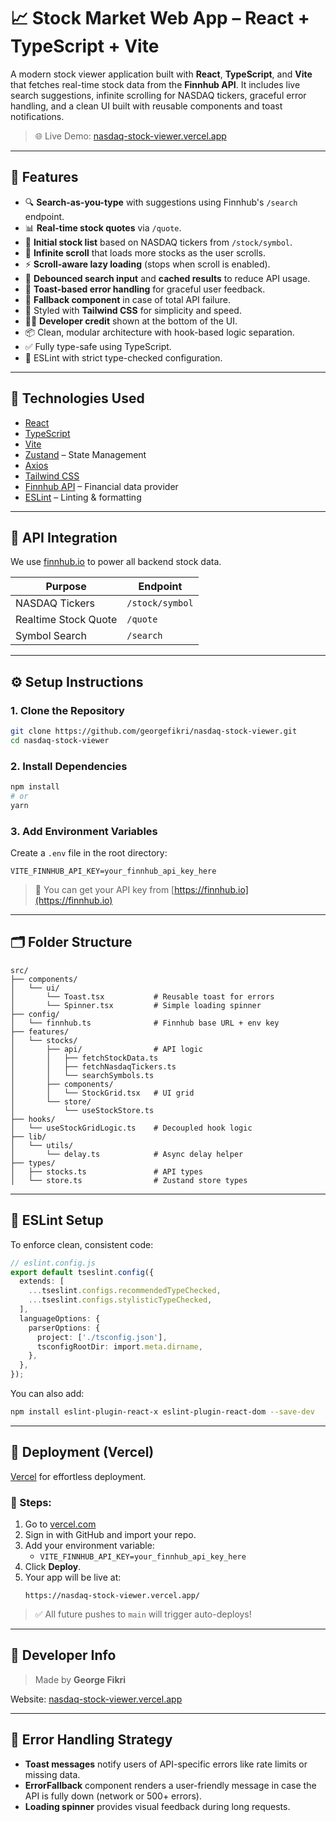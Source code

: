 # 📈 Stock Market Web App – React + TypeScript + Vite

A modern stock viewer application built with **React**, **TypeScript**, and **Vite** that fetches real-time stock data from the **Finnhub API**. It includes live search suggestions, infinite scrolling for NASDAQ tickers, graceful error handling, and a clean UI built with reusable components and toast notifications.

> 🌐 Live Demo: [nasdaq-stock-viewer.vercel.app](https://nasdaq-stock-viewer.vercel.app)

---

## 🚀 Features

- 🔍 **Search-as-you-type** with suggestions using Finnhub's `/search` endpoint.
- 📊 **Real-time stock quotes** via `/quote`.
- 🏢 **Initial stock list** based on NASDAQ tickers from `/stock/symbol`.
- 🔄 **Infinite scroll** that loads more stocks as the user scrolls.
- ⚡ **Scroll-aware lazy loading** (stops when scroll is enabled).
- 🧠 **Debounced search input** and **cached results** to reduce API usage.
- 🍞 **Toast-based error handling** for graceful user feedback.
- 📛 **Fallback component** in case of total API failure.
- 💅 Styled with **Tailwind CSS** for simplicity and speed.
- 🧑‍💻 **Developer credit** shown at the bottom of the UI.
- 📦 Clean, modular architecture with hook-based logic separation.
- ✅ Fully type-safe using TypeScript.
- 🧪 ESLint with strict type-checked configuration.

---

## 🧠 Technologies Used

- [React](https://react.dev/)
- [TypeScript](https://www.typescriptlang.org/)
- [Vite](https://vitejs.dev/)
- [Zustand](https://github.com/pmndrs/zustand) – State Management
- [Axios](https://axios-http.com/)
- [Tailwind CSS](https://tailwindcss.com/)
- [Finnhub API](https://finnhub.io/docs/api) – Financial data provider
- [ESLint](https://eslint.org/) – Linting & formatting

---

## 📡 API Integration

We use [finnhub.io](https://finnhub.io) to power all backend stock data.

| Purpose              | Endpoint        |
| -------------------- | --------------- |
| NASDAQ Tickers       | `/stock/symbol` |
| Realtime Stock Quote | `/quote`        |
| Symbol Search        | `/search`       |

---

## ⚙️ Setup Instructions

### 1. Clone the Repository

```bash
git clone https://github.com/georgefikri/nasdaq-stock-viewer.git
cd nasdaq-stock-viewer
```

### 2. Install Dependencies

```bash
npm install
# or
yarn
```

### 3. Add Environment Variables

Create a `.env` file in the root directory:

```env
VITE_FINNHUB_API_KEY=your_finnhub_api_key_here
```

> 📝 You can get your API key from [https://finnhub.io](https://finnhub.io)

---

## 🗂 Folder Structure

```
src/
├── components/
│   └── ui/
│       └── Toast.tsx           # Reusable toast for errors
│       └── Spinner.tsx         # Simple loading spinner
├── config/
│   └── finnhub.ts              # Finnhub base URL + env key
├── features/
│   └── stocks/
│       ├── api/                # API logic
│       │   ├── fetchStockData.ts
│       │   ├── fetchNasdaqTickers.ts
│       │   └── searchSymbols.ts
│       ├── components/
│       │   └── StockGrid.tsx   # UI grid
│       └── store/
│           └── useStockStore.ts
├── hooks/
│   └── useStockGridLogic.ts    # Decoupled hook logic
├── lib/
│   └── utils/
│       └── delay.ts            # Async delay helper
├── types/
│   ├── stocks.ts               # API types
│   └── store.ts                # Zustand store types
```

---

## 🧪 ESLint Setup

To enforce clean, consistent code:

```ts
// eslint.config.js
export default tseslint.config({
  extends: [
    ...tseslint.configs.recommendedTypeChecked,
    ...tseslint.configs.stylisticTypeChecked,
  ],
  languageOptions: {
    parserOptions: {
      project: ['./tsconfig.json'],
      tsconfigRootDir: import.meta.dirname,
    },
  },
});
```

You can also add:

```bash
npm install eslint-plugin-react-x eslint-plugin-react-dom --save-dev
```

---

## 🚀 Deployment (Vercel)

[Vercel](https://vercel.com/) for effortless deployment.

### 🔌 Steps:

1. Go to [vercel.com](https://vercel.com)
2. Sign in with GitHub and import your repo.
3. Add your environment variable:
   - `VITE_FINNHUB_API_KEY=your_finnhub_api_key_here`
4. Click **Deploy**.
5. Your app will be live at:
   ```
   https://nasdaq-stock-viewer.vercel.app/
   ```

> ✅ All future pushes to `main` will trigger auto-deploys!

---

## 👤 Developer Info

> Made by **George Fikri**

Website: [nasdaq-stock-viewer.vercel.app](https://nasdaq-stock-viewer.vercel.app)

---

## 🧯 Error Handling Strategy

- **Toast messages** notify users of API-specific errors like rate limits or missing data.
- **ErrorFallback** component renders a user-friendly message in case the API is fully down (network or 500+ errors).
- **Loading spinner** provides visual feedback during long requests.

